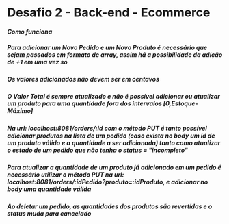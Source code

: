 # Desafio 2 - Back-end - Ecommerce

***Como funciona***

##### Para adicionar um Novo Pedido e um Novo Produto é necessário que sejam passados em formato de array, assim há a possibilidade da adição de +1 em uma vez só

##### Os valores adicionados não devem ser em centavos

##### O Valor Total é sempre atualizado e não é possível adicionar ou atualizar um produto para uma quantidade fora dos intervalos [0,Estoque-Máximo]

##### Na url: localhost:8081/orders/:id com o método PUT é tanto possível adicionar produtos na lista de um pedido (caso exista no body um id de um produto válido e a quantidade a ser adicionada) tanto como atualizar o estado de um pedido que não tenha o status = "incompleto"

##### Para atualizar a quantidade de um produto já adicionado em um pedido é necessário utilizar o método PUT na url: localhost:8081/orders/:idPedido?produto=:idProduto, e adicionar no body uma quantidade válida

##### Ao deletar um pedido, as quantidades dos produtos são revertídas e o status muda para cancelado